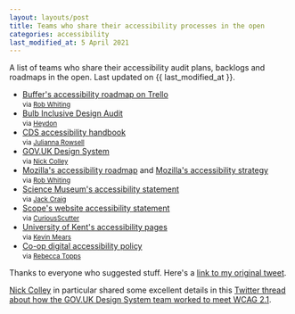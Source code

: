 ```yaml
---
layout: layouts/post
title: Teams who share their accessibility processes in the open
categories: accessibility
last_modified_at: 5 April 2021
---
```


<p>A list of teams who share their accessibility audit plans, backlogs and roadmaps in the open. Last updated on {{ last_modified_at }}.</p>


- [Buffer's accessibility roadmap on Trello](https://trello.com/b/QruYduyo/accessibility-roadmap)
<br><small>via [Rob Whiting](https://twitter.com/whitingx)</small>
- [Bulb Inclusive Design Audit](https://github.com/BulbEnergy/bulb-audit)<br><small>via [Heydon](https://twitter.com/heydonworks)</small>
- [CDS accessibility handbook](https://digital.canada.ca/a11y/)
<br><small>via [Julianna Rowsell](https://twitter.com/JuliannaRowsell)</small>
- [GOV.UK Design System](https://designnotes.blog.gov.uk/2019/07/29/weve-made-the-gov-uk-design-system-more-accessible/)
<br><small>via [Nick Colley](https://twitter.com/NickColley)</small>
- [Mozilla's accessibility roadmap](https://wiki.mozilla.org/Accessibility/Roadmap) and [Mozilla's accessibility strategy](https://wiki.mozilla.org/Accessibility/Strategy)
<br><small>via [Rob Whiting](https://twitter.com/whitingx)</small>
- [Science Museum's accessibility statement](https://www.sciencemuseumgroup.org.uk/web-accessibility/)
<br><small>via [Jack Craig](https://twitter.com/jackcraig)</small>
- [Scope's website accessibility statement](https://www.scope.org.uk/accessibility/)
<br><small>via [CuriousScutter](https://twitter.com/CuriousScutter)</small>
- [University of Kent's accessibility pages](https://www.kent.ac.uk/accessibility)
<br><small>via [Kevin Mears](https://twitter.com/mearso)</small>
- [Co-op digital accessibility policy](https://www.coop.co.uk/accessibility)
<br><small>via [Rebecca Topps](https://twitter.com/beckytopps)</small>

Thanks to everyone who suggested stuff. Here's a [link to my original tweet](https://twitter.com/benjystanton/status/1260125826395394048).

[Nick Colley](https://twitter.com/NickColley) in particular shared some excellent details in this [Twitter thread about how the GOV.UK Design System team worked to meet WCAG 2.1](https://twitter.com/NickColley/status/1260482262661029891).